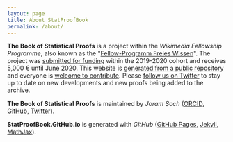 ```yaml
---
layout: page
title: About StatProofBook
permalink: /about/
---
```



**The Book of Statistical Proofs** is a project within the *Wikimedia Fellowship Programme*, also known as the "[Fellow-Programm Freies Wissen](https://de.wikiversity.org/wiki/Wikiversity:Fellow-Programm_Freies_Wissen)". The project was [submitted for funding](https://de.wikiversity.org/wiki/Wikiversity:Fellow-Programm_Freies_Wissen/Einreichungen/The_Book_of_Statistical_Proofs) within the 2019-2020 cohort and receives 5,000 € until June 2020. This website is [generated from a public repository](https://github.com/StatProofBook/StatProofBook.github.io) and everyone is [welcome to contribute](https://statproofbook.github.io/contribute/). Please [follow us on Twitter](https://twitter.com/statproofbook) to stay up to date on new developments and new proofs being added to the archive.

**The Book of Statistical Proofs** is maintained by *Joram Soch* ([ORCID](https://orcid.org/0000-0002-8879-5666), [GitHub](https://github.com/JoramSoch), [Twitter](https://twitter.com/JoramSoch)).

**StatProofBook.GitHub.io** is generated with *GitHub* ([GitHub Pages](https://pages.github.com/), [Jekyll](https://github.com/jekyll/jekyll), [MathJax](https://www.mathjax.org/)).